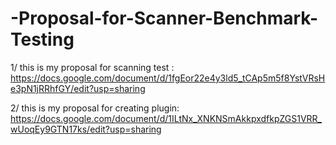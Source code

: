 # -Proposal-for-Scanner-Benchmark-Testing
1/ this is my proposal for scanning test :
https://docs.google.com/document/d/1fgEor22e4y3ld5_tCAp5m5f8YstVRsHe3pN1jRRhfGY/edit?usp=sharing

2/ this is my proposal for creating plugin:
https://docs.google.com/document/d/1ILtNx_XNKNSmAkkpxdfkpZGS1VRR_wUoqEy9GTN17ks/edit?usp=sharing
